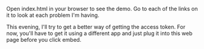 Open index.html in your browser to see the demo. Go to each of the links on it to look at each problem I'm having.

This evening, I'll try to get a better way of getting the access token. For now, you'll have to get it using a different app and just plug it into this web page before you click embed.